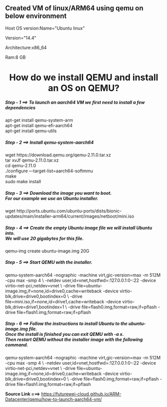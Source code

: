 ## Created VM of linux/ARM64 using qemu on below environment

Host OS version:Name="Ubuntu linux"

Version="14.4"

Architecture:x86_64

Ram:8 GB


<h1 align=center> How do we install QEMU and install an OS on QEMU?</h1>



<h5> Step - 1 ==> To launch an aarch64 VM we first need to install a few dependencies</h5>

<p> apt-get install qemu-system-arm <br>
apt-get install qemu-efi-aarch64 <br>
apt-get install qemu-utils</p>

<h5> Step - 2 ==> Install qemu-system-aarch64</h5>
<p> wget https://download.qemu.org/qemu-2.11.0.tar.xz <br>
  tar xvJf qemu-2.11.0.tar.xz<br>
  cd qemu-2.11.0<br>
./configure –-target-list=aarch64-softmmu<br>
make<br>
sudo make install<p>




<h5> Step - 3 ==> Download the image you want to boot. <br> For our example we use an Ubuntu installer.</h5>

<p> wget http://ports.ubuntu.com/ubuntu-ports/dists/bionic-updates/main/installer-arm64/current/images/netboot/mini.iso </p>





<h5> Step - 4 ==> Create the empty Ubuntu image file we will install Ubuntu into. <br> We will use 20 gigabytes for this file.</h5>

<p> qemu-img create ubuntu-image.img 20G </p>





<h5> Step - 5 ==> Start QEMU with the installer.</h5>

<p> qemu-system-aarch64 -nographic -machine virt,gic-version=max -m 512M -cpu max -smp 4 \
-netdev user,id=vnet,hostfwd=:127.0.0.1:0-:22 -device virtio-net-pci,netdev=vnet \
-drive file=ubuntu-image.img,if=none,id=drive0,cache=writeback -device virtio-blk,drive=drive0,bootindex=0 \
-drive file=mini.iso,if=none,id=drive1,cache=writeback -device virtio-blk,drive=drive1,bootindex=1 \
-drive file=flash0.img,format=raw,if=pflash -drive file=flash1.img,format=raw,if=pflash  </p>






<h5> Step - 6 ==> Follow the instructions to install Ubuntu to the ubuntu-image.img file. <br> Once the install is finished you can exit QEMU with -a x. <br> Then restart QEMU without the installer image with the following command.</h5>

<p> qemu-system-aarch64 -nographic -machine virt,gic-version=max -m 512M -cpu max -smp 4 \
-netdev user,id=vnet,hostfwd=:127.0.0.1:0-:22 -device virtio-net-pci,netdev=vnet \
-drive file=ubuntu-image.img,if=none,id=drive0,cache=writeback -device virtio-blk,drive=drive0,bootindex=0 \
-drive file=flash0.img,format=raw,if=pflash -drive file=flash1.img,format=raw,if=pflash  </p>


**Source Link  ===>** https://futurewei-cloud.github.io/ARM-Datacenter/qemu/how-to-launch-aarch64-vm/
